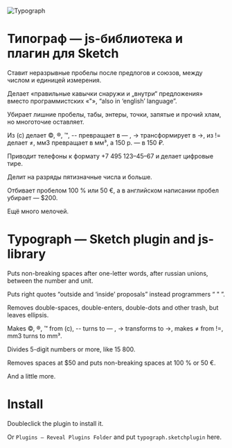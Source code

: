 ![Typograph](http://dezonik.com/typograph/img/promo.gif)

# Типограф — js-библиотека и плагин для Sketch
Ставит неразрывные пробелы после предлогов и союзов, между числом и единицей измерения.

Делает «правильные кавычки снаружи и „внутри“ предложения» вместо программистских «"», “also in ‘english’ language”.

Убирает лишние пробелы, табы, энтеры, точки, запятые и прочий хлам, но многоточие оставляет.

Из (с) делает ©, ®, ™, -- превращает в — , -> трансформирует в →, из != делает ≠, мм3 превращает в мм³, а 150 р. — в 150 ₽.

Приводит телефоны к формату +7 495 123–45–67 и делает цифровые тире.

Делит на разряды пятизначные числа и больше.

Отбивает пробелом 100 % или 50 €, а в английском написании пробел убирает — $200.

Ещё много мелочей.

# Typograph — Sketch plugin and js-library 
Puts non-breaking spaces after one-letter words, after russian unions, between the number and unit.

Puts right quotes “outside and ‘inside’ proposals” instead programmers “ " ”.

Removes double-spaces, double-enters, double-dots and other trash, but leaves ellipsis.

Makes ©, ®, ™ from (c), -- turns to — , -> transforms to →, makes ≠ from !=, mm3 turns to mm³.

Divides 5-digit numbers or more, like 15 800.

Removes spaces at $50 and puts non-breaking spaces at 100 % or 50 €.

And a little more.

# Install
Doubleclick the plugin to install it.

Or `Plugins — Reveal Plugins Folder` and put `typograph.sketchplugin` here.
